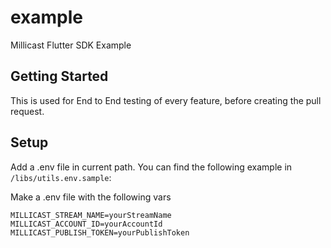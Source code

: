 # example

Millicast Flutter SDK Example

## Getting Started

This is used for End to End testing of every feature, before creating the pull request.

## Setup

Add a .env file in current path. You can find the following example in `/libs/utils.env.sample`:

Make a .env file with the following vars

```
MILLICAST_STREAM_NAME=yourStreamName
MILLICAST_ACCOUNT_ID=yourAccountId
MILLICAST_PUBLISH_TOKEN=yourPublishToken
```
